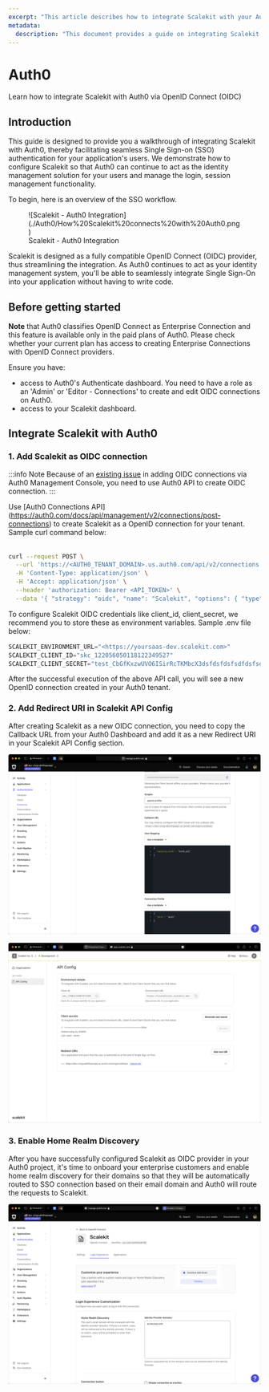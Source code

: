```yaml
---
excerpt: "This article describes how to integrate Scalekit with your Auth0 implementation"
metadata: 
  description: "This document provides a guide on integrating Scalekit with Auth0 applications for seamless Single Sign-on Authentication. It includes steps on configuring Scalekit as an OpenID Connect provider in your Auth0 tenant."
---
```

# Auth0
<Subtitle>Learn how to integrate Scalekit with Auth0 via OpenID Connect (OIDC)</Subtitle>

## Introduction
This guide is designed to provide you a walkthrough of integrating Scalekit with Auth0, thereby facilitating seamless Single Sign-on (SSO) authentication for your application's users. We demonstrate how to configure Scalekit so that Auth0 can continue to act as the identity management solution for your users and manage the login, session management functionality. 

To begin, here is an overview of the SSO workflow.

<figure>![Scalekit - Auth0 Integration](./Auth0/How%20Scalekit%20connects%20with%20Auth0.png)
<figcaption>Scalekit - Auth0 Integration</figcaption></figure>


Scalekit is designed as a fully compatible OpenID Connect (OIDC) provider, thus streamlining the integration. As Auth0 continues to act as your identity management system, you'll be able to seamlessly integrate Single Sign-On into your application without having to write code.

## Before getting started

**Note** that Auth0 classifies OpenID Connect as Enterprise Connection and this feature is available only in the paid plans of Auth0. Please check whether your current plan has access to creating Enterprise Connections with OpenID Connect providers. 

Ensure you have: 
- access to Auth0's Authenticate dashboard. You need to have a role as an 'Admin' or 'Editor - Connections' to create and edit OIDC connections on Auth0.
- access to your Scalekit dashboard.

## Integrate Scalekit with Auth0

### 1. Add Scalekit as OIDC connection

:::info Note
Because of an [existing issue](https://community.auth0.com/t/creating-an-oidc-connection-fails-with-options-issuer-is-required-error/128189) in adding OIDC connections via Auth0 Management Console, you need to use Auth0 API to create OIDC connection.
:::

Use [Auth0 Connections API] (https://auth0.com/docs/api/management/v2/connections/post-connections) to create Scalekit as a OpenID connection for your tenant. Sample curl command below:

```bash showLineNumbers

curl --request POST \
  --url 'https://<AUTH0_TENANT_DOMAIN>.us.auth0.com/api/v2/connections' \
  -H 'Content-Type: application/json' \
  -H 'Accept: application/json' \
  --header 'authorization: Bearer <API_TOKEN>' \
  --data '{ "strategy": "oidc", "name": "Scalekit", "options": { "type": "back_channel", "discovery_url": "<SCALEKIT_ENV_URL>/.well-known/openid-configuration", "client_secret" : "<SCALEKIT_CLIENT_SECRET>", "client_id" : "<SCALEKIT_CLIENT_ID>",  "scopes": "openid profile" } }'

```
To configure Scalekit OIDC credentials like client_id, client_secret, we recommend you to store these as environment variables. Sample .env file below:

```jsx title=".env"
SCALEKIT_ENVIRONMENT_URL="<https://yoursaas-dev.scalekit.com>"
SCALEKIT_CLIENT_ID="skc_122056050118122349527"
SCALEKIT_CLIENT_SECRET="test_CbGfKxzwUVO6ISirRcTKMbcX3dsfdsfdsfsdfdsfsdfGmXLN"
```

After the successful execution of the above API call, you will see a new OpenID connection created in your Auth0 tenant.

### 2. Add Redirect URI in Scalekit API Config

After creating Scalekit as a new OIDC connection, you need to copy the Callback URL from your Auth0 Dashboard and add it as a new Redirect URI in your Scalekit API Config section.

![Copy Redirect URI from your Auth0 Dashboard](./Auth0/SCR-20240507-omfj.png)

![Add Redirect URI in your Scalekit Dashboard](./Auth0/SCR-20240507-omtp.png)


### 3. Enable Home Realm Discovery

After you have successfully configured Scalekit as OIDC provider in your Auth0 project, it's time to onboard your enterprise customers and enable home realm discovery for their domains so that they will be automatically routed to SSO connection based on their email domain and Auth0 will route the requests to Scalekit.

![Add domains for HRD](./Auth0/SCR-20240507-onbs.png)

